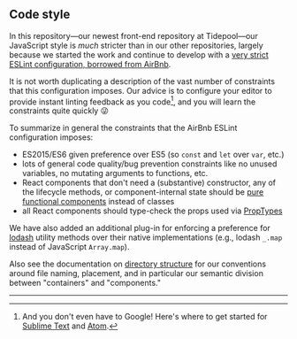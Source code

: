 ## Code style

In this repository—our newest front-end repository at Tidepool—our JavaScript style is *much* stricter than in our other repositories, largely because we started the work and continue to develop with a [very strict ESLint configuration, borrowed from AirBnb](https://www.npmjs.com/package/eslint-config-airbnb 'npm: eslint-config-airbnb').

It is not worth duplicating a description of the vast number of constraints that this configuration imposes. Our advice is to configure your editor to provide instant linting feedback as you code[^a], and you will learn the constraints quite quickly 😜

To summarize in general the constraints that the AirBnb ESLint configuration imposes:
- ES2015/ES6 given preference over ES5 (so `const` and `let` over `var`, etc.)
- lots of general code quality/bug prevention constraints like no unused variables, no mutating arguments to functions, etc.
- React components that don't need a (substantive) constructor, any of the lifecycle methods, or component-internal state should be [pure functional components](https://facebook.github.io/react/docs/components-and-props.html#functional-and-class-components 'React docs: Functional and Class Components') instead of classes
- all React components should type-check the props used via [PropTypes](https://facebook.github.io/react/docs/typechecking-with-proptypes.html 'React docs: Typechecking with PropTypes')

We have also added an additional plug-in for enforcing a preference for [lodash](https://lodash.com/docs/4.16.6 'Lodash utility library') utility methods over their native implementations (e.g., lodash `_.map` instead of JavaScript `Array.map`).

Also see the documentation on [directory structure](./DirectoryStructure.md) for our conventions around file naming, placement, and in particular our semantic division between "containers" and "components."

* * * * *

[^a]: And you don't even have to Google! Here's where to get started for [Sublime Text](http://www.sublimelinter.com/en/latest/ 'SublimeLinter 3') and [Atom](https://atom.io/packages/linter 'Linter').
